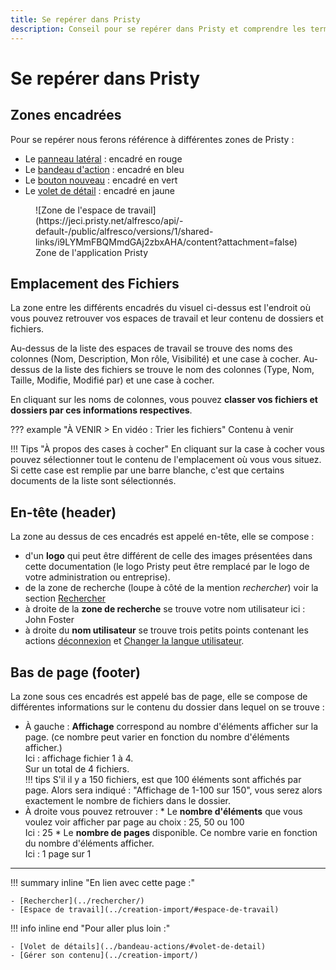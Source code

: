 ```yaml
---
title: Se repérer dans Pristy
description: Conseil pour se repérer dans Pristy et comprendre les termes employés dans la Documentation
---
```


# Se repérer dans Pristy

## Zones encadrées
Pour se repérer nous ferons référence à différentes zones de Pristy :

- Le [panneau latéral](../panneau-lateral) : encadré en rouge
- Le [bandeau d'action](../bandeau-actions) : encadré en bleu
- Le [bouton nouveau](../creation-import) : encadré en vert
- Le [volet de détail](../bandeau-actions/#volet-de-detail) : encadré en jaune

<figure markdown>![Zone de l'espace de travail](https://jeci.pristy.net/alfresco/api/-default-/public/alfresco/versions/1/shared-links/i9LYMmFBQMmdGAj2zbxAHA/content?attachment=false)
<!--Espace_annote.webp-->
<figcaption>Zone de l'application Pristy</figcaption>
</figure>



## Emplacement des Fichiers

La zone entre les différents encadrés du visuel ci-dessus est l'endroit où vous pouvez retrouver vos espaces de travail et leur contenu de dossiers et fichiers.

Au-dessus de la liste des espaces de travail se trouve des noms des colonnes (Nom, Description, Mon rôle, Visibilité) et une case à cocher.
Au-dessus de la liste des fichiers se trouve le nom des colonnes (Type, Nom, Taille, Modifie, Modifié par) et une case à cocher.

En cliquant sur les noms de colonnes, vous pouvez **classer vos fichiers et dossiers par ces informations respectives**.

??? example "À VENIR > En vidéo : Trier les fichiers"
    Contenu à venir
  <!---   
      <figure> <video width="100%" controls>
        <source src="https://jeci.pristy.net/alfresco/api/-default-/public/alfresco/versions/1/shared-links/ID/content?attachment=false" type="video/webm">
      Votre navigateur ne supporte pas le tag vidéo.
      </video>
      <figcaption>En vidéo : Trier les colonnes de fichiers</figcaption>
      </figure>
-->

!!! Tips "À propos des cases à cocher"
    En cliquant sur la case à cocher vous pouvez sélectionner tout le contenu de l'emplacement où vous vous situez. Si cette case est remplie par une barre blanche, c'est que certains documents de la liste sont sélectionnés.   


## En-tête (header)

La zone au dessus de ces encadrés est appelé en-tête, elle se compose :

- d'un **logo** qui peut être différent de celle des images présentées dans cette documentation (le logo Pristy peut être remplacé par le logo de votre administration ou entreprise).
- de la zone de recherche (loupe à côté de la mention _rechercher_) voir la section [Rechercher](../rechercher)
- à droite de la **zone de recherche** se trouve votre nom utilisateur ici : John Foster
- à droite du **nom utilisateur** se trouve trois petits points contenant les actions [déconnexion](#se-déconnecter) et [Changer la langue utilisateur](#changer-la-langue-utilisateur).

## Bas de page (footer)

La zone sous ces encadrés est appelé bas de page, elle se compose de différentes informations sur le contenu du dossier dans lequel on se trouve :

- À gauche : **Affichage** correspond au nombre d'éléments afficher sur la page. (ce nombre peut varier en fonction du nombre d'éléments afficher.)<br/>
  Ici : affichage fichier 1 à 4.<br/>
  Sur un total de 4 fichiers.<br/>
!!! tips
    S'il il y a 150 fichiers, est que 100 éléments sont affichés par page. Alors sera indiqué : "Affichage de 1-100 sur 150", vous serez alors exactement le nombre de fichiers dans le dossier.
- À droite vous pouvez retrouver :
      * Le **nombre d'éléments** que vous voulez voir afficher par page au choix : 25, 50 ou 100<br/>
      Ici : 25
      * Le **nombre de pages** disponible. Ce nombre varie en fonction du nombre d'éléments afficher.<br/>
      Ici : 1 page sur 1


---
!!! summary inline "En lien avec cette page :"

    - [Rechercher](../rechercher/)
    - [Espace de travail](../creation-import/#espace-de-travail)

!!! info inline end "Pour aller plus loin :"

    - [Volet de détails](../bandeau-actions/#volet-de-detail)
    - [Gérer son contenu](../creation-import/)

